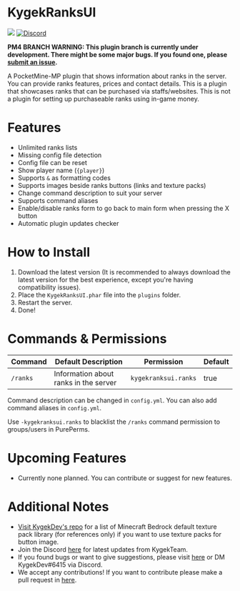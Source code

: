 # KygekRanksUI

<a href="https://poggit.pmmp.io/p/KygekRanksUI"><img src="https://poggit.pmmp.io/shield.dl.total/KygekRanksUI"></a>
[![Discord](https://img.shields.io/discord/735439472992321587.svg?label=&logo=discord&logoColor=ffffff&color=7389D8&labelColor=6A7EC2)](https://discord.gg/CXtqUZv)

**PM4 BRANCH WARNING: This plugin branch is currently under development. There might be some major bugs. If you found one, please [submit an issue](https://github.com/KygekTeam/KygekRanksUI/issues).**

A PocketMine-MP plugin that shows information about ranks in the server. You can provide ranks features, prices and contact details. This is a plugin that showcases ranks that can be purchased via staffs/websites. This is not a plugin for setting up purchaseable ranks using in-game money.

# Features

- Unlimited ranks lists
- Missing config file detection
- Config file can be reset
- Show player name (`{player}`)
- Supports `&` as formatting codes
- Supports images beside ranks buttons (links and texture packs)
- Change command description to suit your server
- Supports command aliases
- Enable/disable ranks form to go back to main form when pressing the X button
- Automatic plugin updates checker

# How to Install

1. Download the latest version (It is recommended to always download the latest version for the best experience, except you're having compatibility issues).
2. Place the `KygekRanksUI.phar` file into the `plugins` folder.
3. Restart the server.
4. Done!

# Commands & Permissions

| Command | Default Description | Permission | Default |
| --- | --- | --- | --- |
| `/ranks` | Information about ranks in the server | `kygekranksui.ranks` | true |

Command description can be changed in `config.yml`. You can also add command aliases in `config.yml`.

Use `-kygekranksui.ranks` to blacklist the `/ranks` command permission to groups/users in PurePerms.

# Upcoming Features

- Currently none planned. You can contribute or suggest for new features.

# Additional Notes

- <a href="https://github.com/KygekDev/default-textures">Visit KygekDev's repo</a> for a list of Minecraft Bedrock default texture pack library (for references only) if you want to use texture packs for button image.
- Join the Discord <a href="https://discord.gg/CXtqUZv">here</a> for latest updates from KygekTeam.
- If you found bugs or want to give suggestions, please visit <a href="https://github.com/KygekTeam/KygekRanksUI/issues">here</a> or DM KygekDev#6415 via Discord.
- We accept any contributions! If you want to contribute please make a pull request in <a href="https://github.com/KygekTeam/KygekRanksUI/pulls">here</a>.

